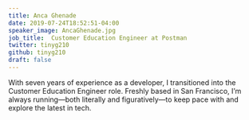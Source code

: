 ```yaml
---
title: Anca Ghenade
date: 2019-07-24T18:52:51-04:00
speaker_image: AncaGhenade.jpg
job_title:  Customer Education Engineer at Postman
twitter: tinyg210
github: tinyg210
draft: false
---
```


With seven years of experience as a developer, I transitioned into the Customer Education Engineer role. Freshly based in San Francisco, I’m always running—both literally and figuratively—to keep pace with and explore the latest in tech.
